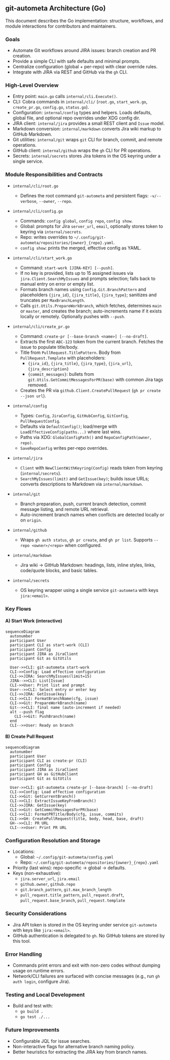 ## git-autometa Architecture (Go)

This document describes the Go implementation: structure, workflows, and module interactions for contributors and maintainers.

### Goals
- Automate Git workflows around JIRA issues: branch creation and PR creation.
- Provide a simple CLI with safe defaults and minimal prompts.
- Centralize configuration (global + per-repo) with clear override rules.
- Integrate with JIRA via REST and GitHub via the `gh` CLI.

### High-Level Overview
- Entry point: `main.go` calls `internal/cli.Execute()`.
- CLI: Cobra commands in `internal/cli/` (`root.go`, `start_work.go`, `create_pr.go`, `config.go`, `status.go`).
- Configuration: `internal/config` types and helpers. Loads defaults, global file, and optional repo overrides under XDG config dir.
- JIRA client: `internal/jira` provides a small REST client and `Issue` model.
- Markdown conversion: `internal/markdown` converts Jira wiki markup to GitHub Markdown.
- Git utilities: `internal/git` wraps `git` CLI for branch, commit, and remote operations.
- GitHub client: `internal/github` wraps the `gh` CLI for PR operations.
- Secrets: `internal/secrets` stores Jira tokens in the OS keyring under a single service.

### Module Responsibilities and Contracts

- `internal/cli/root.go`
  - Defines the root command `git-autometa` and persistent flags: `-v/--verbose`, `--owner`, `--repo`.

- `internal/cli/config.go`
  - Commands: `config global`, `config repo`, `config show`.
  - Global: prompts for Jira `server_url`, `email`, optionally stores token to keyring via `internal/secrets`.
  - Repo: writes overrides to `~/.config/git-autometa/repositories/{owner}_{repo}.yaml`.
  - `config show`: prints the merged, effective config as YAML.

- `internal/cli/start_work.go`
  - Command: `start-work [JIRA-KEY] [--push]`.
  - If no key is provided, lists up to 15 assigned issues via `jira.Client.SearchMyIssues` and prompts selection; falls back to manual entry on error or empty list.
  - Formats branch names using `Config.Git.BranchPattern` and placeholders `{jira_id}`, `{jira_title}`, `{jira_type}`; sanitizes and truncates per `MaxBranchLength`.
  - Calls `git.Utils.PrepareWorkBranch`, which fetches, determines `main` or `master`, and creates the branch; auto-increments name if it exists locally or remotely. Optionally pushes with `--push`.

- `internal/cli/create_pr.go`
  - Command: `create-pr [--base-branch <name>] [--no-draft]`.
  - Extracts the first `ABC-123` token from the current branch. Fetches the issue to populate title/body.
  - Title from `PullRequest.TitlePattern`. Body from `PullRequest.Template` with placeholders:
    - `{jira_id}`, `{jira_title}`, `{jira_type}`, `{jira_url}`, `{jira_description}`
    - `{commit_messages}`: bullets from `git.Utils.GetCommitMessagesForPR(base)` with common Jira tags removed.
  - Creates the PR via `github.Client.CreatePullRequest` (`gh pr create --json url`).

- `internal/config`
  - Types: `Config`, `JiraConfig`, `GitHubConfig`, `GitConfig`, `PullRequestConfig`.
  - Defaults via `DefaultConfig()`; load/merge with `LoadEffectiveConfig(paths...)` where last wins.
  - Paths via XDG: `GlobalConfigPath()` and `RepoConfigPath(owner, repo)`.
  - `SaveRepoConfig` writes per-repo overrides.

- `internal/jira`
  - `Client` with `NewClientWithKeyring(Config)` reads token from keyring (`internal/secrets`).
  - `SearchMyIssues(limit)` and `GetIssue(key)`; builds issue URLs; converts descriptions to Markdown via `internal/markdown`.

- `internal/git`
  - Branch preparation, push, current branch detection, commit message listing, and remote URL retrieval.
  - Auto-increment branch names when conflicts are detected locally or on `origin`.

- `internal/github`
  - Wraps `gh auth status`, `gh pr create`, and `gh pr list`. Supports `--repo <owner>/<repo>` when configured.

- `internal/markdown`
  - Jira wiki → GitHub Markdown: headings, lists, inline styles, links, code/quote blocks, and basic tables.

- `internal/secrets`
  - OS keyring wrapper using a single service `git-autometa` with keys `jira:<email>`.

### Key Flows

#### A) Start Work (interactive)

```mermaid
sequenceDiagram
  autonumber
  participant User
  participant CLI as start-work (CLI)
  participant Config
  participant JIRA as JiraClient
  participant Git as GitUtils

  User->>CLI: git-autometa start-work
  CLI->>Config: Load effective configuration
  CLI->>JIRA: SearchMyIssues(limit=15)
  JIRA-->>CLI: List[Issue]
  CLI->>User: Print list and prompt
  User-->>CLI: Select entry or enter key
  CLI->>JIRA: GetIssue(key)
  CLI->>CLI: FormatBranchName(cfg, issue)
  CLI->>Git: PrepareWorkBranch(name)
  Git-->>CLI: final name (auto-increment if needed)
  alt --push flag
    CLI->>Git: PushBranch(name)
  end
  CLI-->>User: Ready on branch
```

#### B) Create Pull Request

```mermaid
sequenceDiagram
  autonumber
  participant User
  participant CLI as create-pr (CLI)
  participant Config
  participant JIRA as JiraClient
  participant GH as GitHubClient
  participant Git as GitUtils

  User->>CLI: git-autometa create-pr [--base-branch] [--no-draft]
  CLI->>Config: Load effective configuration
  CLI->>Git: GetCurrentBranch()
  CLI->>CLI: ExtractIssueKeyFromBranch()
  CLI->>JIRA: GetIssue(key)
  CLI->>Git: GetCommitMessagesForPR(base)
  CLI->>CLI: FormatPRTitle/Body(cfg, issue, commits)
  CLI->>GH: CreatePullRequest(title, body, head, base, draft)
  GH-->>CLI: PR URL
  CLI-->>User: Print PR URL
```

### Configuration Resolution and Storage
- Locations:
  - Global: `~/.config/git-autometa/config.yaml`
  - Repo: `~/.config/git-autometa/repositories/{owner}_{repo}.yaml`
- Priority (last wins): repo-specific → global → defaults.
- Keys (non-exhaustive):
  - `jira.server_url`, `jira.email`
  - `github.owner`, `github.repo`
  - `git.branch_pattern`, `git.max_branch_length`
  - `pull_request.title_pattern`, `pull_request.draft`, `pull_request.base_branch`, `pull_request.template`

### Security Considerations
- Jira API token is stored in the OS keyring under service `git-autometa` with keys like `jira:<email>`.
- GitHub authentication is delegated to `gh`. No GitHub tokens are stored by this tool.

### Error Handling
- Commands print errors and exit with non-zero codes without dumping usage on runtime errors.
- Network/CLI failures are surfaced with concise messages (e.g., run `gh auth login`, configure Jira).

### Testing and Local Development
- Build and test with:
  - `go build .`
  - `go test ./...`

### Future Improvements
- Configurable JQL for issue searches.
- Non-interactive flags for alternative branch naming policy.
- Better heuristics for extracting the JIRA key from branch names.


